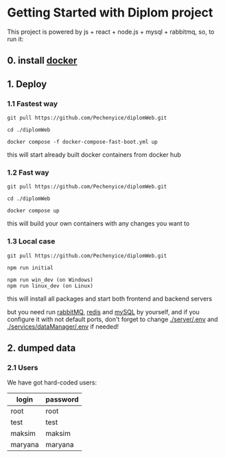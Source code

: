 # Getting Started with Diplom project

This project is powered by js + react + node.js + mysql + rabbitmq, so, to run it:

## 0. install [docker](https://www.docker.com/get-started)

## 1. Deploy


### 1.1 Fastest way

```
git pull https://github.com/Pechenyice/diplomWeb.git

cd ./diplomWeb

docker compose -f docker-compose-fast-boot.yml up
```

this will start already built docker containers from docker hub

### 1.2 Fast way

```
git pull https://github.com/Pechenyice/diplomWeb.git

cd ./diplomWeb

docker compose up
```

this will build your own containers with any changes you want to

### 1.3 Local case

```
git pull https://github.com/Pechenyice/diplomWeb.git

npm run initial

npm run win_dev (on Windows)
npm run linux_dev (on Linux)
```

this will install all packages and start both frontend and backend servers

but you need run [rabbitMQ](https://www.rabbitmq.com/), [redis](https://redis.io/) and [mySQL](https://www.mysql.com/) by yourself, and if you configure it with not default ports, don't forget to change [./server/.env](server/.env) and [./services/dataManager/.env](services/dataManager/.env) if needed!

## 2. dumped data

### 2.1 Users

We have got hard-coded users:

|login  |password|
|-------|--------|
|root   |root    |
|test   |test    |
|maksim |maksim  |
|maryana|maryana |